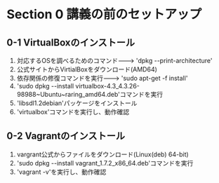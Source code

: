 # Section 0 講義の前のセットアップ

## 0-1 VirtualBoxのインストール

1. 対応するOSを調べるためのコマンド--->  'dpkg --print-architecture'
2. 公式サイトからVirtialBoxをダウンロード(AMD64)
3. 依存関係の修復コマンドを実行--->  'sudo apt-get -f install'
4. 'sudo dpkg --install virtualbox-4.3_4.3.26-98988~Ubuntu~raring_amd64.deb'コマンドを実行
5. 'libsdl1.2debian'パッケージをインストール
6. 'virtualbox'コマンドを実行し、動作確認

## 0-2 Vagrantのインストール

1. vargrant公式からファイルをダウンロード(Linux(deb) 64-bit)
2. 'sudo dpkg --install vagrant_1.7.2_x86_64.deb'コマンドを実行
3. 'vagrant -v'を実行し、動作確認
